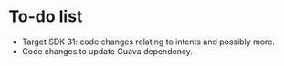 # To-do list

* Target SDK 31: code changes relating to intents and possibly more.
* Code changes to update Guava dependency.
